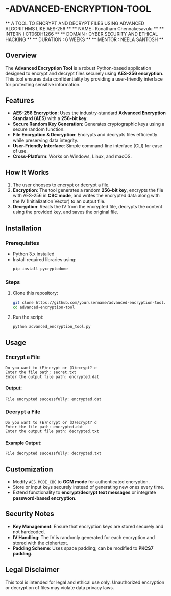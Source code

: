 # -ADVANCED-ENCRYPTION-TOOL #
** A TOOL TO ENCRYPT AND  DECRYPT FILES USING ADVANCED  ALGORITHMS LIKE AES-256 **
 ** NAME : Konatham Chennakesavulu **
** INTERN  I:CT06DH1266 **
** DOMAIN : CYBER SECURITY AND ETHICAL HACKING **
** DURATION : 6 WEEKS **
** MENTOR : NEELA SANTOSH **

## Overview
The **Advanced Encryption Tool** is a robust Python-based application designed to encrypt and decrypt files securely using **AES-256 encryption**. This tool ensures data confidentiality by providing a user-friendly interface for protecting sensitive information.

## Features
- **AES-256 Encryption**: Uses the industry-standard **Advanced Encryption Standard (AES)** with a **256-bit key**.
- **Secure Random Key Generation**: Generates cryptographic keys using a secure random function.
- **File Encryption & Decryption**: Encrypts and decrypts files efficiently while preserving data integrity.
- **User-Friendly Interface**: Simple command-line interface (CLI) for ease of use.
- **Cross-Platform**: Works on Windows, Linux, and macOS.

## How It Works
1. The user chooses to encrypt or decrypt a file.
2. **Encryption**: The tool generates a random **256-bit key**, encrypts the file with AES-256 in **CBC mode**, and writes the encrypted data along with the IV (Initialization Vector) to an output file.
3. **Decryption**: Reads the IV from the encrypted file, decrypts the content using the provided key, and saves the original file.

## Installation
### Prerequisites
- Python 3.x installed
- Install required libraries using:
  ```bash
  pip install pycryptodome
  ```

### Steps
1. Clone this repository:
   ```bash
   git clone https://github.com/yourusername/advanced-encryption-tool.git
   cd advanced-encryption-tool
   ```
2. Run the script:
   ```bash
   python advanced_encryption_tool.py
   ```

## Usage
### Encrypt a File
```plaintext
Do you want to (E)ncrypt or (D)ecrypt? e
Enter the file path: secret.txt
Enter the output file path: encrypted.dat
```
#### Output:
```plaintext
File encrypted successfully: encrypted.dat
```

### Decrypt a File
```plaintext
Do you want to (E)ncrypt or (D)ecrypt? d
Enter the file path: encrypted.dat
Enter the output file path: decrypted.txt
```
#### Example Output:
```plaintext
File decrypted successfully: decrypted.txt
```

## Customization
- Modify `AES.MODE_CBC` to **GCM mode** for authenticated encryption.
- Store or input keys securely instead of generating new ones every time.
- Extend functionality to **encrypt/decrypt text messages** or integrate **password-based encryption**.

## Security Notes
- **Key Management**: Ensure that encryption keys are stored securely and not hardcoded.
- **IV Handling**: The IV is randomly generated for each encryption and stored with the ciphertext.
- **Padding Scheme**: Uses space padding; can be modified to **PKCS7 padding**.

## Legal Disclaimer
This tool is intended for legal and ethical use only. Unauthorized encryption or decryption of files may violate data privacy laws.




